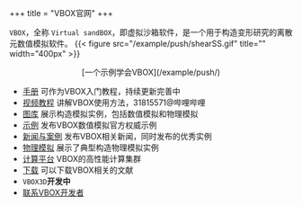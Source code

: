 +++
title = "VBOX官网"
+++

`VBOX`，全称 `Virtual sandBOX`，即虚拟沙箱软件，是一个用于构造变形研究的离散元数值模拟软件。
{{< figure src="/example/push/shearSS.gif" title=""  width="400px" >}}
<center>[一个示例学会VBOX](/example/push/)</center>

- [手册](https://doc.geovbox.com/) 可作为VBOX入门教程，持续更新完善中
- [视频教程](https://space.bilibili.com/31815571/channel/index) 讲解VBOX使用方法，31815571@哔哩哔哩
- [图库](/gallery/) 展示构造模拟实例，包括数值模拟和物理模拟
- [示例](/example/) 发布VBOX数值模拟官方权威示例
- [新闻与案例](/blog/) 发布VBOX相关新闻，同时发布的优秀实例
- [物理模拟](/am/) 展示了典型构造物理模拟实例
- [计算平台](/hpc/) VBOX的高性能计算集群
- [下载](/download/) 可以下载VBOX相关的文献 
- `VBOX3D`**开发中**
- [联系VBOX开发者](/about/lichangsheng/)
